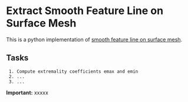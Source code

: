 # Extract Smooth Feature Line on Surface Mesh

This is a python implementation of [smooth feature line on surface mesh](https://www.mi.fu-berlin.de/en/math/groups/ag-geom/publications/db/feature.pdf).

## Tasks
     1. Compute extremality coefficients emax and emin
     2. ...
     3. ...
     
**Important:** xxxxx
